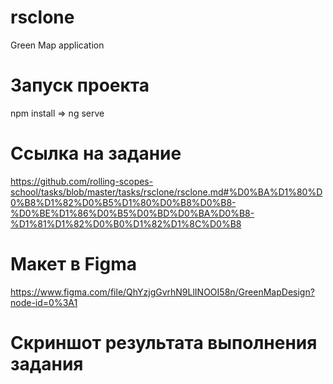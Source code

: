 # rsclone
Green Map application

# Запуск проекта
npm install => ng serve

# Ссылка на задание
https://github.com/rolling-scopes-school/tasks/blob/master/tasks/rsclone/rsclone.md#%D0%BA%D1%80%D0%B8%D1%82%D0%B5%D1%80%D0%B8%D0%B8-%D0%BE%D1%86%D0%B5%D0%BD%D0%BA%D0%B8-%D1%81%D1%82%D0%B0%D1%82%D1%8C%D0%B8

# Макет в Figma
https://www.figma.com/file/QhYzjgGvrhN9LlINOOI58n/GreenMapDesign?node-id=0%3A1

# Скриншот результата выполнения задания
